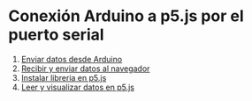 # Conexión Arduino a p5.js por el puerto serial

1. [Enviar datos desde Arduino](01.md)
2. [Recibir y enviar datos al navegador](02.md)
3. [Instalar libreria en p5.js](03.md)
4. [Leer y visualizar datos en p5.js](04.md)



